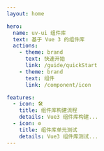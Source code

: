 ```yaml
---
layout: home

hero:
  name: uv-ui 组件库
  text: 基于 Vue 3 的组件库
  actions:
    - theme: brand
      text: 快速开始
      link: /guide/quickStart
    - theme: brand
      text: 组件
      link: /component/icon

features:
  - icon: 🛠️
    title: 组件库构建流程
    details: Vue3 组件库构建...
  - icon: ⚙️
    title: 组件库单元测试
    details: Vue3 组件库测试...
---
```




